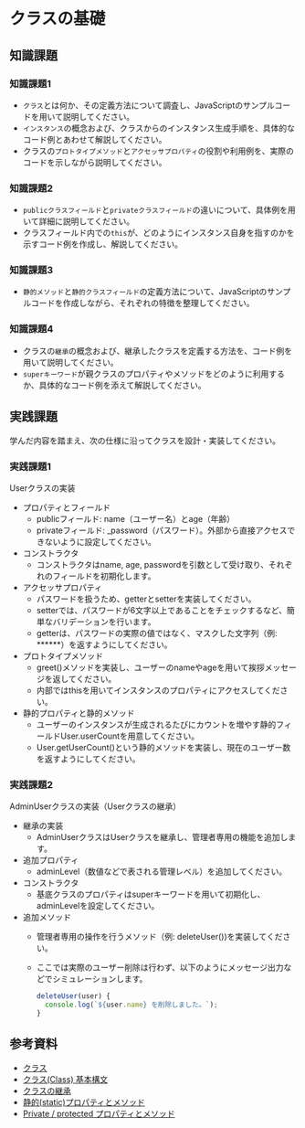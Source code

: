 # クラスの基礎

## 知識課題

### 知識課題1

- `クラス`とは何か、その定義方法について調査し、JavaScriptのサンプルコードを用いて説明してください。
- `インスタンス`の概念および、クラスからのインスタンス生成手順を、具体的なコード例とあわせて解説してください。
- クラスの`プロトタイプメソッド`と`アクセッサプロパティ`の役割や利用例を、実際のコードを示しながら説明してください。

### 知識課題2

- `publicクラスフィールド`と`privateクラスフィールド`の違いについて、具体例を用いて詳細に説明してください。
- クラスフィールド内での`this`が、どのようにインスタンス自身を指すのかを示すコード例を作成し、解説してください。

### 知識課題3

- `静的メソッド`と`静的クラスフィールド`の定義方法について、JavaScriptのサンプルコードを作成しながら、それぞれの特徴を整理してください。

### 知識課題4

- クラスの`継承`の概念および、継承したクラスを定義する方法を、コード例を用いて説明してください。
- `superキーワード`が親クラスのプロパティやメソッドをどのように利用するか、具体的なコード例を添えて解説してください。

## 実践課題

学んだ内容を踏まえ、次の仕様に沿ってクラスを設計・実装してください。

### 実践課題1

Userクラスの実装

- プロパティとフィールド
  - publicフィールド: name（ユーザー名）とage（年齢）
  - privateフィールド: _password（パスワード）。外部から直接アクセスできないように設定してください。
- コンストラクタ
  - コンストラクタはname, age, passwordを引数として受け取り、それぞれのフィールドを初期化します。
- アクセッサプロパティ
  - パスワードを扱うため、getterとsetterを実装してください。
  - setterでは、パスワードが6文字以上であることをチェックするなど、簡単なバリデーションを行います。
  - getterは、パスワードの実際の値ではなく、マスクした文字列（例: ******）を返すようにしてください。
- プロトタイプメソッド
  - greet()メソッドを実装し、ユーザーのnameやageを用いて挨拶メッセージを返してください。
  - 内部ではthisを用いてインスタンスのプロパティにアクセスしてください。
- 静的プロパティと静的メソッド
  - ユーザーのインスタンスが生成されるたびにカウントを増やす静的フィールドUser.userCountを用意してください。
  - User.getUserCount()という静的メソッドを実装し、現在のユーザー数を返すようにしてください。

### 実践課題2

AdminUserクラスの実装（Userクラスの継承）

- 継承の実装
  - AdminUserクラスはUserクラスを継承し、管理者専用の機能を追加します。
- 追加プロパティ
  - adminLevel（数値などで表される管理レベル）を追加してください。
- コンストラクタ
  - 基底クラスのプロパティはsuperキーワードを用いて初期化し、adminLevelを設定してください。
- 追加メソッド
  - 管理者専用の操作を行うメソッド（例: deleteUser())を実装してください。
  - ここでは実際のユーザー削除は行わず、以下のようにメッセージ出力などでシミュレーションします。

    ``` js
    deleteUser(user) {
      console.log(`${user.name} を削除しました。`);
    }
    ```

## 参考資料

- [クラス](https://jsprimer.net/basic/class)
- [クラス(Class) 基本構文](https://ja.javascript.info/class)
- [クラスの継承](https://ja.javascript.info/class-inheritance)
- [静的(static)プロパティとメソッド](https://ja.javascript.info/static-properties-methods)
- [Private / protected プロパティとメソッド](https://ja.javascript.info/private-protected-properties-methods)
